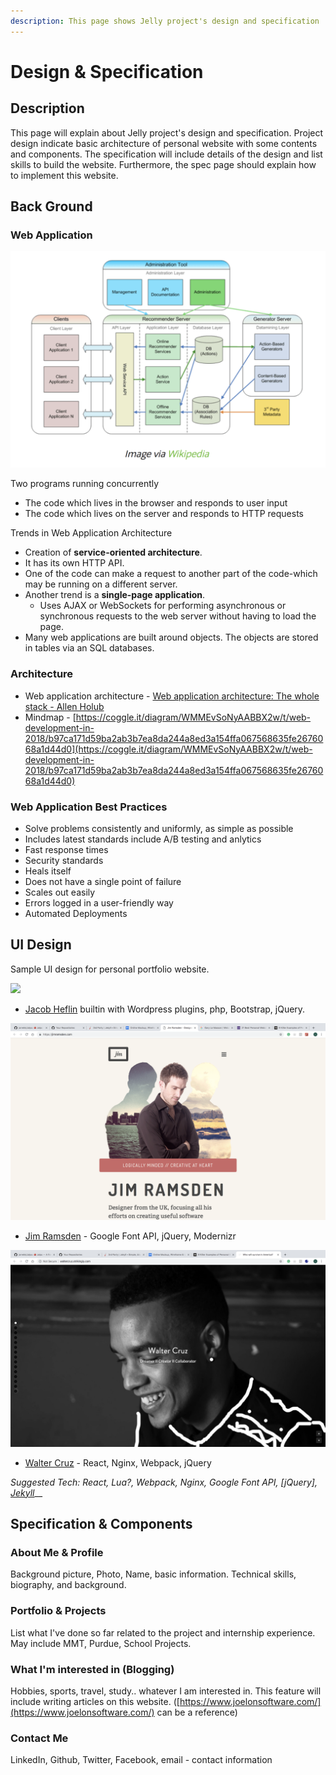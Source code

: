 ```yaml
---
description: This page shows Jelly project's design and specification
---
```


# Design & Specification

## Description

  This page will explain about Jelly project's design and specification. Project design indicate basic architecture of personal website with some contents and components. The specification will include details of the design and list skills to build the website. Furthermore, the spec page should explain how to implement this website.

## Back Ground

### Web Application

![](.gitbook/assets/screen-shot-2018-11-09-at-8.14.30-pm.png)

Two programs running concurrently

* The code which lives in the browser and responds to user input
* The code which lives on the server and responds to HTTP requests

Trends in Web Application Architecture

* Creation of **service-oriented architecture**.
* It has its own HTTP API.
* One of the code can make a request to another part of the code-which may be running on a different server.
* Another trend is a **single-page application**.
  * Uses AJAX or WebSockets for performing asynchronous or synchronous requests to the web server without having to load the page.
* Many web applications are built around objects. The objects are stored in tables via an SQL databases.

### Architecture

* Web application architecture - [Web application architecture: The whole stack - Allen Holub](https://www.youtube.com/watch?v=SgEFNRf67Cw)
* Mindmap - [https://coggle.it/diagram/WMMEvSoNyAABBX2w/t/web-development-in-2018/b97ca171d59ba2ab3b7ea8da244a8ed3a154ffa067568635fe2676068a1d44d0](https://coggle.it/diagram/WMMEvSoNyAABBX2w/t/web-development-in-2018/b97ca171d59ba2ab3b7ea8da244a8ed3a154ffa067568635fe2676068a1d44d0)

### Web Application Best Practices

* Solve problems consistently and uniformly, as simple as possible
* Includes latest standards include A/B testing and anlytics
* Fast response times
* Security standards
* Heals itself
* Does not have a single point of failure
* Scales out easily
* Errors logged in a user-friendly way
* Automated Deployments

## UI Design

  Sample UI design for personal portfolio website. 

![](.gitbook/assets/image.png)

* [Jacob Heflin](https://jacobheflin.com/) builtin with Wordpress plugins, php, Bootstrap, jQuery.

![](.gitbook/assets/image%20%281%29.png)

* [Jim Ramsden](https://jimramsden.com/) -  Google Font API, jQuery, Modernizr

![](.gitbook/assets/image%20%282%29.png)

* [Walter Cruz](http://waltercruz.strikingly.com/) - React, Nginx, Webpack, jQuery

_Suggested Tech: React, Lua?, Webpack, Nginx, Google Font API, \[jQuery\],_  [_Jekyll_](https://github.com/qwtel/hydejack/blob/master/assets/img/blog/hydejack-8.png)\_\_

## Specification & Components

### About Me & Profile

  Background picture, Photo, Name, basic information. Technical skills, biography, and background.

### Portfolio & Projects

  List what I've done so far related to the project and internship experience. May include MMT, Purdue, School Projects.

### What I'm interested in \(Blogging\)

  Hobbies, sports, travel, study.. whatever I am interested in. This feature will include writing articles on this website. \([https://www.joelonsoftware.com/](https://www.joelonsoftware.com/) can be a reference\)

### Contact Me

  LinkedIn, Github, Twitter, Facebook, email - contact information

